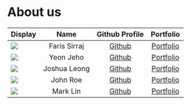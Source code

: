 # About us

Display |     Name     | Github Profile | Portfolio 
--------|:------------:|:--------------:|:---------:
![](https://via.placeholder.com/100.png?text=Photo) | Faris Sirraj | [Github](https://github.com/) | [Portfolio](docs/team/johndoe.md)
![](https://via.placeholder.com/100.png?text=Photo) |  Yeon Jeho   | [Github](https://github.com/) | [Portfolio](docs/team/johndoe.md)
![](https://via.placeholder.com/100.png?text=Photo) | Joshua Leong | [Github](https://github.com/) | [Portfolio](docs/team/johndoe.md)
![](https://via.placeholder.com/100.png?text=Photo) |   John Roe   | [Github](https://github.com/) | [Portfolio](docs/team/johndoe.md)
![](https://via.placeholder.com/100.png?text=Photo) |   Mark Lin   | [Github](https://github.com/) | [Portfolio](docs/team/johndoe.md)
